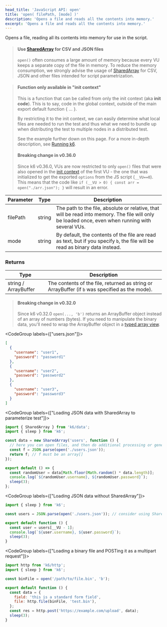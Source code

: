 ```yaml
---
head_title: 'JavaScript API: open'
title: 'open( filePath, [mode] )'
description: 'Opens a file and reads all the contents into memory.'
excerpt: 'Opens a file and reads all the contents into memory.'
---
```


Opens a file, reading all its contents into memory for use in the script.

> #### Use [SharedArray](/javascript-api/k6-data/sharedarray/) for CSV and JSON files
> `open()` often consumes a large amount of memory because every VU keeps a separate copy of the file in memory.
> To reduce the memory consumption, we strongly advise the usage of [SharedArray](/javascript-api/k6-data/sharedarray/) for CSV, JSON and other files intended for script parametrization.

<blockquote mod='warning'>

#### Function only available in "init context"

This is a function that can be called from only the init context (aka **init code**). This is to say, code in the global context, outside of the main export default function { ... }.

By restricting it to the init context, we can easily determine what local files are needed to run the test and thus what we need to bundle up when distributing the test to multiple nodes in a distributed test.

See the example further down on this page. For a more in-depth description, see [Running k6](/getting-started/running-k6).

#### Breaking change in v0.36.0

Since k6 v0.36.0, VUs are now restricted to only `open()` files that were also opened in the [init context](https://k6.io/docs/using-k6/test-life-cycle/#init-and-vu-stages) of the first VU - the one that was initialized to get the exported `options` from the JS script (`__VU==0`). This means that the code like `if (__VU > 0) { const arr = open("./arr.json"); }` will result in an error.

</blockquote>

| Parameter | Type   | Description        |
| --------- | ------ | ------------------ |
| filePath  | string | The path to the file, absolute or relative, that will be read into memory. The file will only be loaded once, even when running with several VUs. |
| mode      | string | By default, the contents of the file are read as text, but if you specify `b`, the file will be read as binary data instead.   |

### Returns

| Type                 | Description                                                                                     |
| ----                 | -----------                                                                                     |
| string / ArrayBuffer | The contents of the file, returned as string or ArrayBuffer (if `b` was specified as the mode). |

> #### Breaking change in v0.32.0
> Since k6 v0.32.0 `open(..., 'b')` returns an ArrayBuffer object instead of an array of numbers (bytes).
> If you need to manipulate the binary data, you'll need to wrap the ArrayBuffer
> object in a [typed array view](https://developer.mozilla.org/en-US/docs/Web/JavaScript/Typed_arrays).


<CodeGroup labels={["users.json"]}>

```json
[
  {
    "username": "user1",
    "password": "password1"
  },
  {
    "username": "user2",
    "password": "password2"
  },
  {
    "username": "user3",
    "password": "password3"
  }
]
```

</CodeGroup>

<CodeGroup labels={["Loading JSON data with SharedArray to parameterize test"]}>

```javascript
import { SharedArray } from 'k6/data';
import { sleep } from 'k6';

const data = new SharedArray('users', function () {
  // here you can open files, and then do additional processing or generate the array with data dynamically
  const f = JSON.parse(open('./users.json'));
  return f; // f must be an array[]
});

export default () => {
  const randomUser = data[Math.floor(Math.random() * data.length)];
  console.log(`${randomUser.username}, ${randomUser.password}`);
  sleep(3);
};
```

</CodeGroup>

<CodeGroup labels={["Loading JSON data without SharedArray"]}>

```javascript
import { sleep } from 'k6';

const users = JSON.parse(open('./users.json')); // consider using SharedArray for large files

export default function () {
  const user = users[__VU - 1];
  console.log(`${user.username}, ${user.password}`);
  sleep(3);
}
```

</CodeGroup>

<CodeGroup labels={["Loading a binary file and POSTing it as a multipart request"]}>

```javascript
import http from 'k6/http';
import { sleep } from 'k6';

const binFile = open('/path/to/file.bin', 'b');

export default function () {
  const data = {
    field: 'this is a standard form field',
    file: http.file(binFile, 'test.bin'),
  };
  const res = http.post('https://example.com/upload', data);
  sleep(3);
}
```

</CodeGroup>
